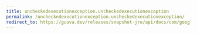 ```yaml
---
title: uncheckedexecutionexception.uncheckedexecutionexception
permalink: /uncheckedexecutionexception.uncheckedexecutionexception/
redirect_to: https://guava.dev/releases/snapshot-jre/api/docs/com/google/common/util/concurrent/UncheckedExecutionException.html#UncheckedExecutionException--
---
```


